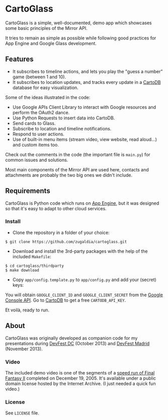 # CartoGlass

CartoGlass is a simple, well-documented, demo app which showcases some basic principles of the Mirror API.

It tries to remain as simple as possible while following good practices for App Engine and Google Glass development.

## Features

* It subscribes to timeline actions, and lets you play the "guess a number" game (between 1 and 10).
* It subscribes to location updates, and tracks every update in a [CartoDB](http://cartodb.com) database for easy visualization.

Some of the ideas illustrated in the code:

* Use Google APIs Client Library to interact with Google resources and perform the OAuth2 dance.
* Use Python Requests to insert data into CartoDB.
* Send cards to Glass.
* Subscribe to location and timeline notifications.
* Respond to user actions.
* Use of built-in menu items (stream video, view website, read aloud...) and custom items too.

Check out the comments in the code (the important file is `main.py`) for common issues and solutions.

Most main components of the Mirror API are used here, contacts and attachments are probably the two big ones we didn't include.

## Requirements

CartoGlass is Python code which runs on [App Engine](https://developers.google.com/appengine), but it was designed so that it's easy to adapt to other cloud services.

### Install

* Clone the repository in a folder of your choice:

```
$ git clone https://github.com/zugaldia/cartoglass.git
```

* Download and install the 3rd-party packages with the help of the included `Makefile`:

```
$ cd cartoglass/thirdparty
$ make download
```

* Copy `app/config.template.py` to `app/config.py` and add your (secret) keys:

You will obtain `GOOGLE_CLIENT_ID` and `GOOGLE_CLIENT_SECRET` from the [Google Console API](http://code.google.com/apis/console).
Go to [CartoDB](http://www.cartodb.com) to get a free `CARTODB_API_KEY`.

Et voilà, ready to run.

## About

CartoGlass was originally developed as companion code for my presentations during [DevFest DC](http://www.devfestdc.org) (October 2013) and [DevFest Madrid](http://www.devfestmadrid.com) (November 2013). 

### Video

The included demo video is one of the segments of a
[speed run of Final Fantasy II](http://archive.org/details/FinalFantasy2_356) completed on December 19, 2005.
It's available under a public domain license hosted by the Internet Archive. (I just needed a quick fun video.)

### License

See `LICENSE` file.
